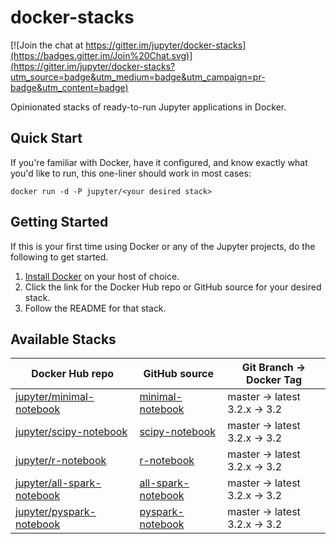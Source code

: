 # docker-stacks

[![Join the chat at https://gitter.im/jupyter/docker-stacks](https://badges.gitter.im/Join%20Chat.svg)](https://gitter.im/jupyter/docker-stacks?utm_source=badge&utm_medium=badge&utm_campaign=pr-badge&utm_content=badge)

Opinionated stacks of ready-to-run Jupyter applications in Docker.

## Quick Start

If you're familiar with Docker, have it configured, and know exactly what you'd like to run, this one-liner should work in most cases:

```
docker run -d -P jupyter/<your desired stack>
```

## Getting Started

If this is your first time using Docker or any of the Jupyter projects, do the following to get started.

1. [Install Docker](https://docs.docker.com/installation/) on your host of choice.
2. Click the link for the Docker Hub repo or GitHub source for your desired stack.
3. Follow the README for that stack.

## Available Stacks

| Docker Hub repo | GitHub source | Git Branch &rarr; Docker Tag |
| --------------- | ------------- | ---------------------------- |
| [jupyter/minimal-notebook](https://hub.docker.com/r/jupyter/minimal-notebook/) | [minimal-notebook](./minimal-notebook) | master &rarr; latest <br /> 3.2.x &rarr; 3.2 |
| [jupyter/scipy-notebook](https://hub.docker.com/r/jupyter/scipy-notebook/) | [scipy-notebook](./scipy-notebook) | master &rarr; latest <br /> 3.2.x &rarr; 3.2 |
| [jupyter/r-notebook](https://hub.docker.com/r/jupyter/r-notebook/) | [r-notebook](./r-notebook) | master &rarr; latest <br /> 3.2.x &rarr; 3.2 |
| [jupyter/all-spark-notebook](https://hub.docker.com/r/jupyter/all-spark-notebook/) | [all-spark-notebook](./all-spark-notebook) | master &rarr; latest <br /> 3.2.x &rarr; 3.2 |
| [jupyter/pyspark-notebook](https://hub.docker.com/r/jupyter/pyspark-notebook/) | [pyspark-notebook](./pyspark-notebook) | master &rarr; latest <br /> 3.2.x &rarr; 3.2 |
